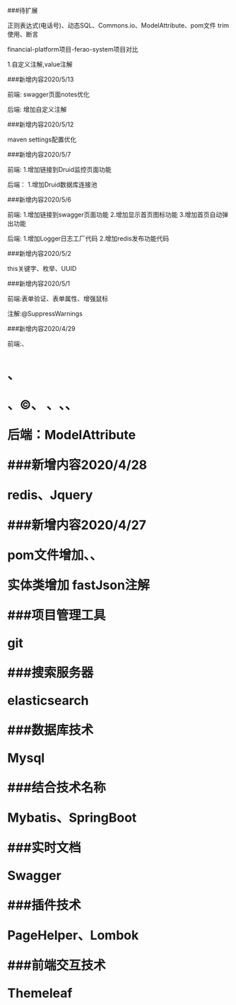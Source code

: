 ###待扩展

正则表达式(电话号)、动态SQL、Commons.io、ModelAttribute、pom文件 trim使用、断言

financial-platform项目-ferao-system项目对比

1.自定义注解,value注解


###新增内容2020/5/13

前端:
    swagger页面notes优化
    
后端:
    增加自定义注解

###新增内容2020/5/12

maven settings配置优化

###新增内容2020/5/7

前端:
    1.增加链接到Druid监控页面功能

后端：
    1.增加Druid数据库连接池

###新增内容2020/5/6

前端:
    1.增加链接到swagger页面功能
    2.增加显示首页图标功能
    3.增加首页自动弹出功能

后端:
    1.增加Logger日志工厂代码
    2.增加redis发布功能代码

###新增内容2020/5/2

this关键字、枚举、UUID

###新增内容2020/5/1

前端:表单验证、表单属性、增强鼠标

注解:@SuppressWarnings

###新增内容2020/4/29

前端:<meta>、<h1>、</p>、&copy;、&nbsp;、<img>、<strong>、<a>

后端：ModelAttribute

###新增内容2020/4/28

redis、Jquery

###新增内容2020/4/27

pom文件增加<properties>、<dependencyManagement>、<developers>

实体类增加 fastJson注解

###项目管理工具

git

###搜索服务器

elasticsearch

###数据库技术

Mysql

###结合技术名称

Mybatis、SpringBoot

###实时文档

Swagger

###插件技术

PageHelper、Lombok

###前端交互技术

Themeleaf


